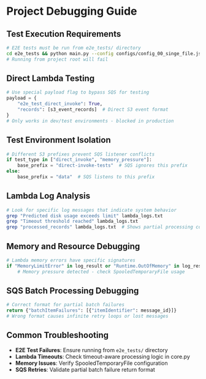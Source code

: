 # Project Debugging Guide

## Test Execution Requirements

```bash
# E2E tests must be run from e2e_tests/ directory
cd e2e_tests && python main.py --config configs/config_00_singe_file.json
# Running from project root will fail
```

## Direct Lambda Testing

```python
# Use special payload flag to bypass SQS for testing
payload = {
    "e2e_test_direct_invoke": True,
    "records": [s3_event_records]  # Direct S3 event format
}
# Only works in dev/test environments - blocked in production
```

## Test Environment Isolation

```python
# Different S3 prefixes prevent SQS listener conflicts
if test_type in ["direct_invoke", "memory_pressure"]:
    base_prefix = "direct-invoke-tests"  # SQS ignores this prefix
else:
    base_prefix = "data"  # SQS listens to this prefix
```

## Lambda Log Analysis

```bash
# Look for specific log messages that indicate system behavior
grep "Predicted disk usage exceeds limit" lambda_logs.txt
grep "Timeout threshold reached" lambda_logs.txt
grep "processed_records" lambda_logs.txt  # Shows partial processing count
```

## Memory and Resource Debugging

```python
# Lambda memory errors have specific signatures
if "MemoryLimitError" in log_result or "Runtime.OutOfMemory" in log_result:
    # Memory pressure detected - check SpooledTemporaryFile usage
```

## SQS Batch Processing Debugging

```python
# Correct format for partial batch failures
return {"batchItemFailures": [{"itemIdentifier": message_id}]}
# Wrong format causes infinite retry loops or lost messages
```

## Common Troubleshooting

- **E2E Test Failures**: Ensure running from `e2e_tests/` directory
- **Lambda Timeouts**: Check timeout-aware processing logic in core.py
- **Memory Issues**: Verify SpooledTemporaryFile configuration
- **SQS Retries**: Validate partial batch failure return format
